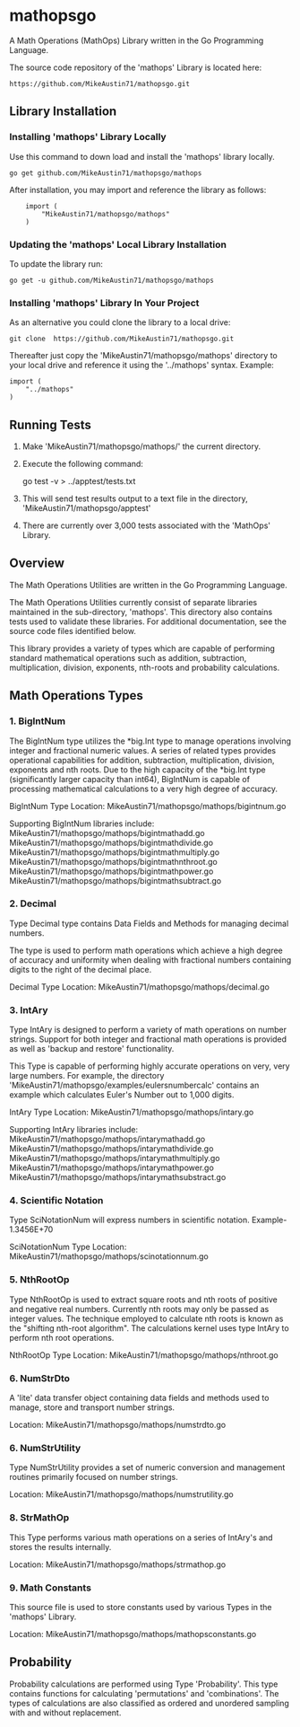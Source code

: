 # mathopsgo
A Math Operations (MathOps) Library written in the
Go Programming Language.

The source code repository of the 'mathops' Library 
is located here:

    https://github.com/MikeAustin71/mathopsgo.git

## Library Installation

### Installing 'mathops' Library Locally
Use this command to down load and install the 'mathops' library
locally. 

    go get github.com/MikeAustin71/mathopsgo/mathops
    
After installation, you may import and reference the library
as follows:

        import (
            "MikeAustin71/mathopsgo/mathops"
        )    

### Updating the 'mathops' Local Library Installation
To update the library run:
    
    go get -u github.com/MikeAustin71/mathopsgo/mathops


### Installing 'mathops' Library In Your Project
As an alternative you could clone the library to a local drive:

    git clone  https://github.com/MikeAustin71/mathopsgo.git

Thereafter just copy the 'MikeAustin71/mathopsgo/mathops'
directory to your local drive and reference it using the '../mathops'
syntax. Example:

    import (
        "../mathops"
    )

## Running Tests

1. Make 'MikeAustin71/mathopsgo/mathops/' the current directory.

2. Execute the following command:
    
    go test -v > ../apptest/tests.txt

3. This will send test results output to a text file in the
   directory, 'MikeAustin71/mathopsgo/apptest' 

4. There are currently over 3,000 tests associated with the 
   'MathOps' Library.


## Overview

The Math Operations Utilities are written in the Go Programming Language.

The Math Operations Utilities currently consist of separate libraries maintained
in the sub-directory, 'mathops'. This directory also contains tests used to 
validate these libraries. For additional documentation, see the source code
files identified below.

This library provides a variety of types which are capable of performing standard
mathematical operations such as addition, subtraction, multiplication, division, 
exponents, nth-roots and probability calculations.

## Math Operations Types

### 1. BigIntNum
The BigIntNum type utilizes the *big.Int type to manage operations involving integer
and fractional numeric values. A series of related types provides operational 
capabilities for addition, subtraction, multiplication, division, exponents and
nth roots. Due to the high capacity of the *big.Int type (significantly larger 
capacity than int64), BigIntNum is capable of processing mathematical calculations
to a very high degree of accuracy.  

BigIntNum Type Location: 
    MikeAustin71/mathopsgo/mathops/bigintnum.go

Supporting BigIntNum libraries include:
    MikeAustin71/mathopsgo/mathops/bigintmathadd.go
    MikeAustin71/mathopsgo/mathops/bigintmathdivide.go
    MikeAustin71/mathopsgo/mathops/bigintmathmultiply.go
    MikeAustin71/mathopsgo/mathops/bigintmathnthroot.go
    MikeAustin71/mathopsgo/mathops/bigintmathpower.go
    MikeAustin71/mathopsgo/mathops/bigintmathsubtract.go


### 2. Decimal
Type Decimal type contains Data Fields and Methods for managing decimal numbers.  

The type is used to perform math operations which achieve a high degree of
accuracy and uniformity when dealing with fractional numbers containing
digits to the right of the decimal place.

Decimal Type Location: 
    MikeAustin71/mathopsgo/mathops/decimal.go


### 3. IntAry
Type IntAry is designed	to perform a variety of math operations on number strings.
Support for both integer and fractional math operations is provided as well as 
'backup and restore' functionality.  

This Type is capable of performing highly accurate operations on very, very large
numbers. For example, the directory 'MikeAustin71/mathopsgo/examples/eulersnumbercalc'
contains an example which calculates Euler's Number out to 1,000 digits.

IntAry Type Location: 
    MikeAustin71/mathopsgo/mathops/intary.go

Supporting IntAry libraries include:
    MikeAustin71/mathopsgo/mathops/intarymathadd.go
    MikeAustin71/mathopsgo/mathops/intarymathdivide.go
    MikeAustin71/mathopsgo/mathops/intarymathmultiply.go
    MikeAustin71/mathopsgo/mathops/intarymathpower.go
    MikeAustin71/mathopsgo/mathops/intarymathsubstract.go


### 4. Scientific Notation 
Type SciNotationNum will express numbers in scientific notation. 
               Example- 1.3456E+70

SciNotationNum Type Location: 
    MikeAustin71/mathopsgo/mathops/scinotationnum.go


### 5. NthRootOp
Type NthRootOp is used to extract square roots and nth roots of positive
and negative real numbers. Currently nth roots may only be passed as
integer values. The technique employed to calculate nth roots is known as
the "shifting nth-root algorithm". The calculations kernel uses type IntAry
to perform nth root operations.

NthRootOp Type Location: 
    MikeAustin71/mathopsgo/mathops/nthroot.go


### 6. NumStrDto 
A 'lite' data transfer object containing data fields and methods
used to manage, store and transport number strings. 

Location: MikeAustin71/mathopsgo/mathops/numstrdto.go


### 6. NumStrUtility
Type NumStrUtility provides a set of numeric conversion
and management routines primarily focused on number strings.

Location: MikeAustin71/mathopsgo/mathops/numstrutility.go


### 8. StrMathOp 
This Type performs various math operations on a series of
IntAry's and stores the results internally.

Location: MikeAustin71/mathopsgo/mathops/strmathop.go


### 9. Math Constants
This source file is used to store constants used by various
Types in the 'mathops' Library.

Location: MikeAustin71/mathopsgo/mathops/mathopsconstants.go

## Probability
Probability calculations are performed using Type 'Probability'.
This type contains functions for calculating 'permutations' and 
'combinations'. The types of calculations are also classified as 
ordered and unordered sampling with and without replacement.

